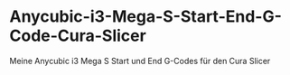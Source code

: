 # Anycubic-i3-Mega-S-Start-End-G-Code-Cura-Slicer
Meine Anycubic i3 Mega S Start und End G-Codes für den Cura Slicer
